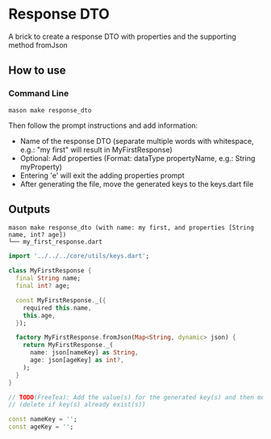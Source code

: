 # Response DTO

A brick to create a response DTO with properties and the supporting method fromJson

## How to use

### Command Line

`mason make response_dto`

Then follow the prompt instructions and add information:

- Name of the response DTO (separate multiple words with whitespace, e.g.: "my first" will result in MyFirstResponse)
- Optional: Add properties (Format: dataType propertyName, e.g.: String myProperty)
- Entering 'e' will exit the adding properties prompt
- After generating the file, move the generated keys to the keys.dart file

## Outputs

```
mason make response_dto (with name: my first, and properties [String name, int? age])
└── my_first_response.dart
```

```dart
import '../../../core/utils/keys.dart';

class MyFirstResponse {
  final String name;
  final int? age;

  const MyFirstResponse._({
    required this.name,
    this.age,
  });

  factory MyFirstResponse.fromJson(Map<String, dynamic> json) {
    return MyFirstResponse._(
      name: json[nameKey] as String,
      age: json[ageKey] as int?,
    );
  }
}

// TODO(FreeTea): Add the value(s) for the generated key(s) and then move them into keys.dart
// (delete if key(s) already exist(s))

const nameKey = '';
const ageKey = '';

```
